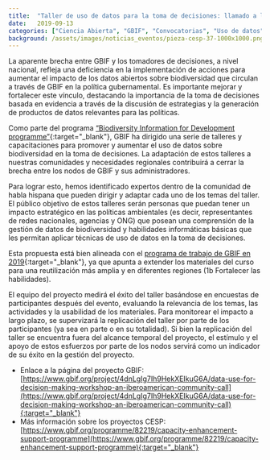 ```yaml
---
title:  "Taller de uso de datos para la toma de decisiones: llamado a la comunidad iberoamericana"
date:   2019-09-13
categories: ["Ciencia Abierta", "GBIF", "Convocatorias", "Uso de datos", "2019"]
background: /assets/images/noticias_eventos/pieza-cesp-37-1000x1000.png
---
```


La aparente brecha entre GBIF y los tomadores de decisiones, a nivel nacional, refleja una deficiencia en la implementación de acciones para aumentar el impacto de los datos abiertos sobre biodiversidad que circulan a través de GBIF en la política gubernamental. Es importante mejorar y fortalecer este vínculo, destacando la importancia de la toma de decisiones basada en evidencia a través de la discusión de estrategias y la generación de productos de datos relevantes para las políticas.

Como parte del programa [“Biodiversity Information for Development programme”](https://www.gbif.org/programme/82243/bid-biodiversity-information-for-development){:target="_blank"}, GBIF ha dirigido una serie de talleres y capacitaciones para promover y aumentar el uso de datos sobre biodiversidad en la toma de decisiones. La adaptación de estos talleres a nuestras comunidades y necesidades regionales contribuirá a cerrar la brecha entre los nodos de GBIF y sus administradores.

Para lograr esto, hemos identificado expertos dentro de la comunidad de habla hispana que pueden dirigir y adaptar cada uno de los temas del taller. El público objetivo de estos talleres serán personas que puedan tener un impacto estratégico en las políticas ambientales (es decir, representantes de redes nacionales, agencias y ONG) que posean una comprensión de la gestión de datos de biodiversidad y habilidades informáticas básicas que les permitan aplicar técnicas de uso de datos en la toma de decisiones.

Esta propuesta está bien alineada con el [programa de trabajo de GBIF en 2019](https://www.gbif.org/document/4Pcu4jX68UE2iMOMQgQEE8){:target="_blank"}, ya que apunta a extender los materiales del curso para una reutilización más amplia y en diferentes regiones (1b Fortalecer las habilidades).

El equipo del proyecto medirá el éxito del taller basándose en encuestas de participantes después del evento, evaluando la relevancia de los temas, las actividades y la usabilidad de los materiales. Para monitorear el impacto a largo plazo, se supervizará la replicación del taller por parte de los participantes (ya sea en parte o en su totalidad). Si bien la replicación del taller se encuentra fuera del alcance temporal del proyecto, el estímulo y el apoyo de estos esfuerzos por parte de los nodos servirá como un indicador de su éxito en la gestión del proyecto.

- Enlace a la página del proyecto GBIF:
[https://www.gbif.org/project/4dnLgIg7Ih9HekXEIkuG6A/data-use-for-decision-making-workshop-an-iberoamerican-community-call](https://www.gbif.org/project/4dnLgIg7Ih9HekXEIkuG6A/data-use-for-decision-making-workshop-an-iberoamerican-community-call){:target="_blank"}
- Más información sobre los proyectos CESP:
[https://www.gbif.org/programme/82219/capacity-enhancement-support-programme](https://www.gbif.org/programme/82219/capacity-enhancement-support-programme){:target="_blank"}



